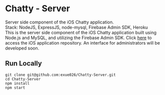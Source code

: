 # Chatty - Server

Server side component of the iOS Chatty application. <br/>
Stack: NodeJS, ExpressJS, node-mysql, Firebase Admin SDK, Heroku <br/>
This is the server side component of the iOS Chatty application built using Node.js and MySQL, and utilizing the Firebase Admin SDK. Click [here](https://github.com/exue026/Chatty-iOS) to access the iOS application repository. An interface for administrators will be developed soon.

## Run Locally
```
git clone git@github.com:exue026/Chatty-Server.git
cd Chatty-Server
npm install
npm start
```
